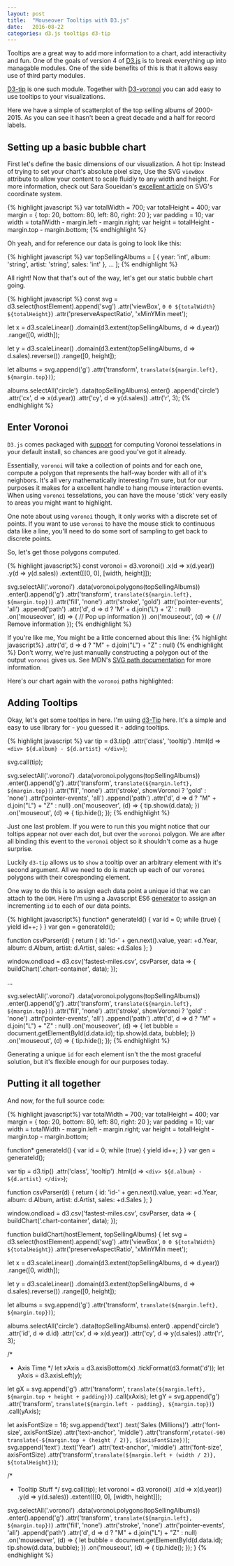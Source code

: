 ```yaml
---
layout: post
title:  "Mouseover Tooltips with D3.js"
date:   2016-08-22 
categories: d3.js tooltips d3-tip
---
```


<script src="/assets/vendor/d3/d3.min.js"></script>
<script src="/assets/vendor/d3-tip/index.js"></script>

<script src="/example-code/tooltip-d3/tooltip.js"></script>
<link rel="stylesheet" href="/example-code/tooltip-d3/tooltip.css" media="all"/>


Tooltips are a great way to add more information to a chart, add interactivity and fun. One of the goals of version 4 of [D3.js]() is to break everything up into managable modules. One of the side benefits of this is that it allows easy use of third party modules.  

[D3-tip](https://github.com/Caged/d3-tip) is one such module. Together with [D3-voronoi]() you can add easy to use tooltips to your visualizations.


<div class='chart-container'></div>

Here we have a simple of scatterplot of the top selling albums of 2000-2015. As you can see it hasn't been a great decade and a half for record labels.

## Setting up a basic bubble chart

First let's define the basic dimensions of our visualization. A hot tip: Instead of trying to set your chart's absolute pixel size, Use the SVG `viewBox` attribute to allow your content to scale fluidly to any width and height. For more information, check out Sara Soueidan's [excellent article](https://sarasoueidan.com/blog/svg-coordinate-systems/) on SVG's coordinate system.

{% highlight javascript %}
var totalWidth = 700;
var totalHeight = 400;
var margin = {
  top: 20,
  bottom: 80,
  left: 80,
  right: 20
};
var padding = 10;
var width = totalWidth - margin.left - margin.right;
var height = totalHeight - margin.top - margin.bottom;
{% endhighlight %}

Oh yeah, and for reference our data is going to look like this:

{% highlight javascript %}
var topSellingAlbums = [ 
  {
    year: 'int', 
    album: 'string', 
    artist: 'string', 
    sales: 'int' 
  },
  ...
];
{% endhighlight %}

All right! Now that that's out of the way, let's get our static bubble chart going.

{% highlight javascript %}
  const svg = d3.select(hostElement).append('svg')
    .attr('viewBox', `0 0 ${totalWidth} ${totalHeight}`)
    .attr('preserveAspectRatio', 'xMinYMin meet');

  let x = d3.scaleLinear()
    .domain(d3.extent(topSellingAlbums, d => d.year))
    .range([0, width]);

  let y = d3.scaleLinear()
    .domain(d3.extent(topSellingAlbums, d => d.sales).reverse())
    .range([0, height]);

  let albums = svg.append('g')
    .attr('transform', `translate(${margin.left}, ${margin.top})`);

  albums.selectAll('circle')
    .data(topSellingAlbums).enter()
    .append('circle')
      .attr('cx', d => x(d.year))
      .attr('cy', d => y(d.sales))
      .attr('r', 3);
{% endhighlight %}

## Enter Voronoi

`D3.js` comes packaged with [support](https://github.com/d3/d3-voronoi/blob/master/README.md) for computing Voronoi tesselations in your default install, so chances are good you've got it already.

Essentially, `voronoi` will take a collection of points and for each one, compute a polygon that represents the half-way border with all of it's neighbors. It's all very mathematically interesting I'm sure, but for our purposes it makes for a excellent handle to hang mouse interaction events. When using `voronoi` tesselations, you can have the mouse 'stick' very easily to areas you might want to highlight.

One note about using `voronoi` though, it only works with a discrete set of points. If you want to use `voronoi` to have the mouse stick to continuous data like a line, you'll need to do some sort of sampling to get back to discrete points.

So, let's get those polygons computed.

{% highlight javascript%}
const voronoi = d3.voronoi()
  .x(d => x(d.year))
  .y(d => y(d.sales))
  .extent([[0, 0], [width, height]]);

svg.selectAll('.voronoi')
  .data(voronoi.polygons(topSellingAlbums))
  .enter().append('g')
    .attr('transform', `translate(${margin.left}, ${margin.top})`)
    .attr('fill', 'none')
    .attr('stroke', 'gold')
    .attr('pointer-events', 'all')
  .append('path')
    .attr('d', d => d ? 'M' + d.join('L') + 'Z' : null)
    .on('mouseover', (d) => {
      // Pop up information
    })
    .on('mouseout', (d) => {
      // Remove information
    });
{% endhighlight %}

If you're like me, You might be a little concerned about this line:
{% highlight javascript%}
    .attr('d', d => d ? "M" + d.join("L") + "Z" : null)
{% endhighlight %}
Don't worry, we're just manually constructing a polygon out of the output `voronoi` gives us. See MDN's [SVG path documentation](https://developer.mozilla.org/en-US/docs/Web/SVG/Tutorial/Paths) for more information.

Here's our chart again with the `voronoi` paths highlighted:

<div class='chart-container-voronoi'></div>

## Adding Tooltips

Okay, let's get some tooltips in here. I'm using [d3-Tip](https://github.com/Caged/d3-tip) here. It's a simple and easy to use library for - you guessed it - adding tooltips.


{% highlight javascript %}
var tip = d3.tip()
  .attr('class', 'tooltip')
  .html(d => `
    <div>
      ${d.album} - ${d.artist}
    </div>
    `);

svg.call(tip);

svg.selectAll('.voronoi')
  .data(voronoi.polygons(topSellingAlbums))
  .enter().append('g')
    .attr('transform', `translate(${margin.left}, ${margin.top})`)
    .attr('fill', 'none')
    .attr('stroke', showVoronoi ? 'gold' : 'none')
    .attr('pointer-events', 'all')
  .append('path')
    .attr('d', d => d ? "M" + d.join("L") + "Z" : null)
    .on('mouseover', (d) => {
      tip.show(d.data);
    })
  .on('mouseout', (d) => {
    tip.hide();
  });
{% endhighlight %}

Just one last problem. If you were to run this you might notice that our toltips appear not over each dot, but over the `voronoi` polygon. We are after all binding this event to the `voronoi` object so it shouldn't come as a huge surprise.

Luckily `d3-tip` allows us to `show` a tooltip over an arbitrary element with it's second argument. All we need to do is match up each of our `voronoi` polygons with their coresponding element.

One way to do this is to assign each data point a unique id that we can attach to the `DOM`. Here I'm using a Javascript ES6 [generator](https://developer.mozilla.org/en-US/docs/Web/JavaScript/Reference/Statements/function*) to assign an incrementing `id` to each of our data points.

{% highlight javascript%}
function* generateId() {
  var id = 0;
  while (true) {
    yield id++;
  }
}
var gen = generateId();

function csvParser(d) {
  return {
    id: 'id-' + gen.next().value,
    year: +d.Year,
    album: d.Album,
    artist: d.Artist,
    sales: +d.Sales
  };
}

window.ondload = d3.csv('fastest-miles.csv', csvParser, data => {
  buildChart('.chart-container', data);
});

...

svg.selectAll('.voronoi')
  .data(voronoi.polygons(topSellingAlbums))
  .enter().append('g')
    .attr('transform', `translate(${margin.left}, ${margin.top})`)
    .attr('fill', 'none')
    .attr('stroke', showVoronoi ? 'gold' : 'none')
    .attr('pointer-events', 'all')
  .append('path')
    .attr('d', d => d ? "M" + d.join("L") + "Z" : null)
    .on('mouseover', (d) => {
      let bubble = document.getElementById(d.data.id);
      tip.show(d.data, bubble);
    })
  .on('mouseout', (d) => {
    tip.hide();
  });
{% endhighlight %}

Generating a unique `id` for each element isn't the the most graceful solution, but it's flexible enough for our purposes today.

## Putting it all together

And now, for the full source code:

{% highlight javascript%}
var totalWidth = 700;
var totalHeight = 400;
var margin = {
  top: 20,
  bottom: 80,
  left: 80,
  right: 20
};
var padding = 10;
var width = totalWidth - margin.left - margin.right;
var height = totalHeight - margin.top - margin.bottom;

function* generateId() {
  var id = 0;
  while (true) {
    yield id++;
  }
}
var gen = generateId();

var tip = d3.tip()
  .attr('class', 'tooltip')
  .html(d => `
    <div>
      ${d.album} - ${d.artist}
    </div>
    `);

function csvParser(d) {
  return {
    id: 'id-' + gen.next().value,
    year: +d.Year,
    album: d.Album,
    artist: d.Artist,
    sales: +d.Sales
  };
}

window.ondload = d3.csv('fastest-miles.csv', csvParser, data => {
  buildChart('.chart-container', data);
});

function buildChart(hostElement, topSellingAlbums) {
  let svg = d3.select(hostElement).append('svg')
    .attr('viewBox', `0 0 ${totalWidth} ${totalHeight}`)
    .attr('preserveAspectRatio', 'xMinYMin meet');

  let x = d3.scaleLinear()
    .domain(d3.extent(topSellingAlbums, d => d.year))
    .range([0, width]);

  let y = d3.scaleLinear()
    .domain(d3.extent(topSellingAlbums, d => d.sales).reverse())
    .range([0, height]);

  let albums = svg.append('g')
    .attr('transform', `translate(${margin.left}, ${margin.top})`);

  albums.selectAll('circle')
    .data(topSellingAlbums).enter()
    .append('circle')
      .attr('id', d => d.id)
      .attr('cx', d => x(d.year))
      .attr('cy', d => y(d.sales))
      .attr('r', 3);

  /*
   * Axis Time
   */
  let xAxis = d3.axisBottom(x)
    .tickFormat(d3.format('d'));
  let yAxis = d3.axisLeft(y);

  let gX = svg.append('g')
    .attr('transform', `translate(${margin.left}, ${margin.top + height + padding})`)
    .call(xAxis);
  let gY = svg.append('g')
    .attr('transform', `translate(${margin.left - padding}, ${margin.top})`)
    .call(yAxis);

  let axisFontSize = 16;
  svg.append('text')
    .text('Sales (Millions)')
    .attr('font-size', axisFontSize)
    .attr('text-anchor', 'middle')
    .attr('transform',`rotate(-90) translate(-${margin.top + (height / 2)}, ${axisFontSize})`);
  svg.append('text')
    .text('Year')
    .attr('text-anchor', 'middle')
    .attr('font-size', axisFontSize)
    .attr('transform',`translate(${margin.left + (width / 2)}, ${totalHeight})`);

  /*
   * Tooltip Stuff
   */
  svg.call(tip);
  let voronoi = d3.voronoi()
    .x(d => x(d.year))
    .y(d => y(d.sales))
    .extent([[0, 0], [width, height]]);

  svg.selectAll('.voronoi')
    .data(voronoi.polygons(topSellingAlbums))
    .enter().append('g')
      .attr('transform', `translate(${margin.left}, ${margin.top})`)
      .attr('fill', 'none')
      .attr('stroke', 'none')
      .attr('pointer-events', 'all')
    .append('path')
      .attr('d', d => d ? "M" + d.join("L") + "Z" : null)
      .on('mouseover', (d) => {
        let bubble = document.getElementById(d.data.id);
        tip.show(d.data, bubble);
      })
    .on('mouseout', (d) => {
      tip.hide();
    });
}
{% endhighlight %}

